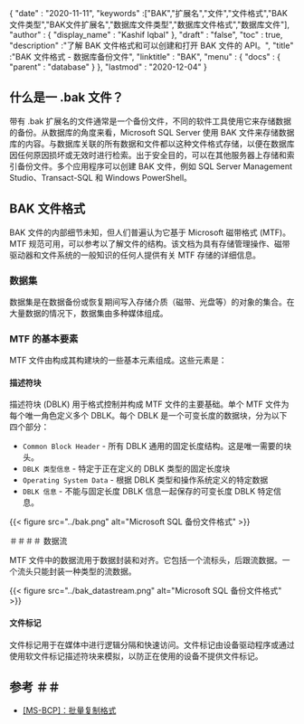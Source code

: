 {
  "date" : "2020-11-11",
  "keywords" :["BAK","扩展名","文件","文件格式","BAK文件类型","BAK文件扩展名","数据库文件类型","数据库文件格式","数据库文件"],
  "author" : {
    "display_name" : "Kashif Iqbal"
},
  "draft" : "false",
  "toc" : true,
  "description" :"了解 BAK 文件格式和可以创建和打开 BAK 文件的 API。",
  "title" :"BAK 文件格式 - 数据库备份文件",
  "linktitle" : "BAK",
  "menu" : {
    "docs" : {
      "parent" : "database"
}
},
  "lastmod" : "2020-12-04"
}

## 什么是一 .bak 文件？

带有 .bak 扩展名的文件通常是一个备份文件，不同的软件工具使用它来存储数据的备份。从数据库的角度来看，Microsoft SQL Server 使用 BAK 文件来存储数据库的内容。与数据库关联的所有数据和文件都以这种文件格式存储，以便在数据库因任何原因损坏或无效时进行检索。出于安全目的，可以在其他服务器上存储和索引备份文件。多个应用程序可以创建 BAK 文件，例如 SQL Server Management Studio、Transact-SQL 和 Windows PowerShell。

## BAK 文件格式

BAK 文件的内部细节未知，但人们普遍认为它基于 Microsoft 磁带格式 (MTF)。 MTF 规范可用，可以参考以了解文件的结构。该文档为具有存储管理操作、磁带驱动器和文件系统的一般知识的任何人提供有关 MTF 存储的详细信息。

### 数据集

数据集是在数据备份或恢复期间写入存储介质（磁带、光盘等）的对象的集合。在大量数据的情况下，数据集由多种媒体组成。

### MTF 的基本要素

MTF 文件由构成其构建块的一些基本元素组成。这些元素是：

#### 描述符块

描述符块 (DBLK) 用于格式控制并构成 MTF 文件的主要基础。单个 MTF 文件为每个唯一角色定义多个 DBLK。每个 DBLK 是一个可变长度的数据块，分为以下四个部分：

* `Common Block Header` - 所有 DBLK 通用的固定长度结构。这是唯一需要的块头。
* `DBLK 类型信息` - 特定于正在定义的 DBLK 类型的固定长度块
* `Operating System Data` - 根据 DBLK 类型和操作系统定义的特定数据
* `DBLK 信息` - 不能与固定长度 DBLK 信息一起保存的可变长度 DBLK 特定信息。

 {{< figure src="../bak.png" alt="Microsoft SQL 备份文件格式" >}}

＃＃＃＃ 数据流

MTF 文件中的数据流用于数据封装和对齐。它包括一个流标头，后跟流数据。一个流头只能封装一种类型的流数据。

{{< figure src="../bak_datastream.png" alt="Microsoft SQL 备份文件格式" >}}

#### 文件标记

文件标记用于在媒体中进行逻辑分隔和快速访问。文件标记由设备驱动程序或通过使用软文件标记描述符块来模拟，以防正在使用的设备不提供文件标记。

## 参考 ＃＃

* [[MS-BCP]：批量复制格式](https://learn.microsoft.com/en-us/openspecs/sql_data_portability/ms-bcp/54965c4d-34c7-400d-b970-1007984315a5?redirectedfrom=MSDN)

